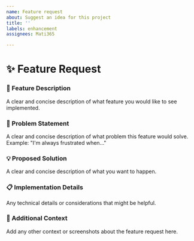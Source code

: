 ```yaml
---
name: Feature request
about: Suggest an idea for this project
title: ''
labels: enhancement
assignees: Mati365

---
```


# ✨ Feature Request

### 🎯 Feature Description

A clear and concise description of what feature you would like to see implemented.

### 🤔 Problem Statement

A clear and concise description of what problem this feature would solve. Example: "I'm always frustrated when..."

### 💡 Proposed Solution

A clear and concise description of what you want to happen.

### 📋 Implementation Details

Any technical details or considerations that might be helpful.

### 📝 Additional Context

Add any other context or screenshots about the feature request here.
